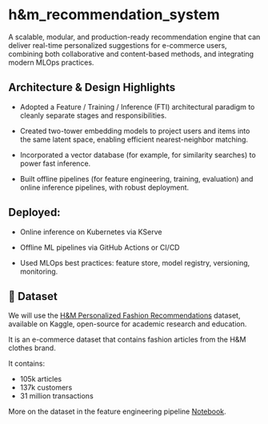 # h&m_recommendation_system
A scalable, modular, and production-ready recommendation engine that can deliver real-time personalized suggestions for e-commerce users, combining both collaborative and content-based methods, and integrating modern MLOps practices.

## Architecture & Design Highlights

+ Adopted a Feature / Training / Inference (FTI) architectural paradigm to cleanly separate stages and responsibilities.

+ Created two-tower embedding models to project users and items into the same latent space, enabling efficient nearest-neighbor matching.

+ Incorporated a vector database (for example, for similarity searches) to power fast inference.

+ Built offline pipelines (for feature engineering, training, evaluation) and online inference pipelines, with robust deployment.

## Deployed:

+ Online inference on Kubernetes via KServe

+ Offline ML pipelines via GitHub Actions or CI/CD

+ Used MLOps best practices: feature store, model registry, versioning, monitoring.

## 👔 Dataset

We will use the [H&M Personalized Fashion Recommendations](https://www.kaggle.com/competitions/h-and-m-personalized-fashion-recommendations) dataset, available on Kaggle, open-source for academic research and education.

It is an e-commerce dataset that contains fashion articles from the H&M clothes brand.

It contains:
- 105k articles
- 137k customers
- 31 million transactions 

More on the dataset in the feature engineering pipeline [Notebook](notebooks/1_fp_computing_features.ipynb).
